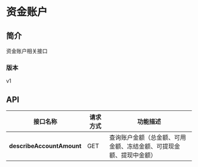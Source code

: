 # 资金账户


## 简介
资金账户相关接口


### 版本
v1


## API
|接口名称|请求方式|功能描述|
|---|---|---|
|**describeAccountAmount**|GET|查询账户金额（总金额、可用金额、冻结金额、可提现金额、提现中金额）|

